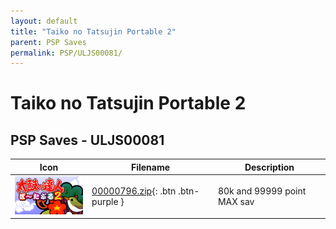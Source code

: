 ```yaml
---
layout: default
title: "Taiko no Tatsujin Portable 2"
parent: PSP Saves
permalink: PSP/ULJS00081/
---
```

# Taiko no Tatsujin Portable 2

## PSP Saves - ULJS00081

| Icon | Filename | Description |
|------|----------|-------------|
| ![Taiko no Tatsujin Portable 2](ICON0.PNG) | [00000796.zip](00000796.zip){: .btn .btn-purple } | 80k and 99999 point MAX sav |
